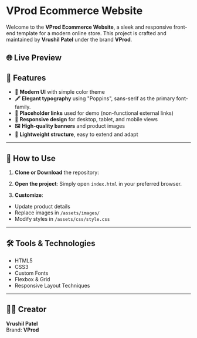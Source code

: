 <!-- # Anon - An eCommerce Website

![GitHub repo size](https://img.shields.io/github/repo-size/codewithsadee/anon-ecommerce-website)
![GitHub stars](https://img.shields.io/github/stars/codewithsadee/anon-ecommerce-website?style=social)
![GitHub forks](https://img.shields.io/github/forks/codewithsadee/anon-ecommerce-website?style=social)
[![Twitter Follow](https://img.shields.io/twitter/follow/codewithsadee_?style=social)](https://twitter.com/intent/follow?screen_name=codewithsadee_)
[![YouTube Video Views](https://img.shields.io/youtube/views/3l8Lob4ysI0?style=social)](https://youtu.be/3l8Lob4ysI0)

Anon is a fully responsive ecommerce website, maximum compatiblities in all mobile devices, built using HTML, CSS, and JavaScript.

## Demo

![Anon Desktop Demo](./website-demo-image/desktop.png "Desktop Demo")
![Anon Mobile Demo](./website-demo-image/mobile.png "Mobile Demo")

## Prerequisites

Before you begin, ensure you have met the following requirements:

* [Git](https://git-scm.com/downloads "Download Git") must be installed on your operating system.

## Installing Anon

To install **Anon**, follow these steps:

Linux and macOS:

```bash
sudo git clone https://github.com/codewithsadee/anon-ecommerce-website.git
```

Windows:

```bash
git clone https://github.com/codewithsadee/anon-ecommerce-website.git
```

## Contact

If you want to contact me you can reach me at [Twitter](https://www.twitter.com/codewithsadee).

## License

This project is **free to use** and does not contains any license. -->


# VProd Ecommerce Website

Welcome to the **VProd Ecommerce Website**, a sleek and responsive front-end template for a modern online store. This project is crafted and maintained by **Vrushil Patel** under the brand **VProd**.

## 🌐 Live Preview



## 🎨 Features

- 💠 **Modern UI** with simple color theme
- 🖋️ **Elegant typography** using "Poppins", sans-serif as the primary font-family.
- 🔗 **Placeholder links** used for demo (non-functional external links)
- 📱 **Responsive design** for desktop, tablet, and mobile views
- 🖼️ **High-quality banners** and product images
- 🧱 **Lightweight structure**, easy to extend and adapt

---

## 🔧 How to Use

1. **Clone or Download** the repository:

2. **Open the project**:
Simply open `index.html` in your preferred browser.

3. **Customize**:
- Update product details
- Replace images in `/assets/images/`
- Modify styles in `/assets/css/style.css`

---

## 🛠️ Tools & Technologies

- HTML5
- CSS3
- Custom Fonts
- Flexbox & Grid
- Responsive Layout Techniques

---

## 👨‍💻 Creator

**Vrushil Patel**  
Brand: **VProd**  